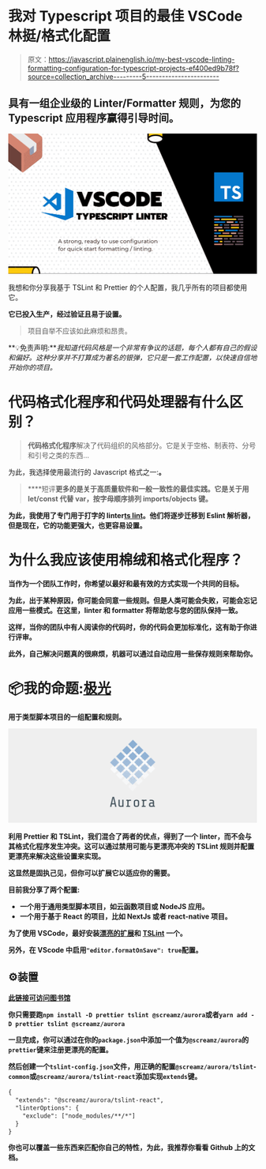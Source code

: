 # 我对 Typescript 项目的最佳 VSCode 林挺/格式化配置

> 原文：<https://javascript.plainenglish.io/my-best-vscode-linting-formatting-configuration-for-typescript-projects-ef400ed9b78f?source=collection_archive---------5----------------------->

## 具有一组企业级的 Linter/Formatter 规则，为您的 Typescript 应用程序赢得引导时间。

![](img/dfb2f0802863df21c99a456d180f2ac4.png)

我想和你分享我基于 TSLint 和 Prettier 的个人配置，我几乎所有的项目都使用它。

**它已投入生产，经过验证且易于设置。**

> 项目自举不应该如此麻烦和昂贵。

**💡免责声明:***我知道代码风格是一个非常有争议的话题，每个人都有自己的假设和偏好。这种分享并不打算成为著名的银弹，它只是一套工作配置，以快速自信地开始你的项目。*

# 代码格式化程序和代码处理器有什么区别？

> **代码格式化程序**解决了代码组织的风格部分。它是关于空格、制表符、分号和引号之类的东西…

为此，我选择使用最流行的 Javascript 格式之一:[](https://prettier.io/)****。****

> ****短评**更多的是关于高质量软件和一般一致性的最佳实践。它是关于用 let/const 代替 var，按字母顺序排列 imports/objects 键。**

**为此，我使用了专门用于打字的 linter[**ts lint**](https://palantir.github.io/tslint/)。他们将逐步迁移到 Eslint 解析器，但是现在，它的功能更强大，也更容易设置。**

# **为什么我应该使用棉绒和格式化程序？**

**当作为一个团队工作时，你希望以最好和最有效的方式实现一个共同的目标。**

**为此，出于某种原因，你可能会同意一些规则。但是人类可能会失败，可能会忘记应用一些模式。在这里，linter 和 formatter 将帮助您与您的团队保持一致。**

**这样，当你的团队中有人阅读你的代码时，你的代码会更加标准化，这有助于你进行评审。**

**此外，自己解决问题真的很麻烦，机器可以通过自动应用一些保存规则来帮助你。**

# **📦我的命题:[极光](https://github.com/ScreamZ/aurora)**

**用于类型脚本项目的一组配置和规则。**

**[![](img/e9f26c6b08c464be7d342f6b60336a54.png)](https://github.com/ScreamZ/aurora)**

**利用 Prettier 和 TSLint，我们混合了两者的优点，得到了一个 linter，而不会与其格式化程序发生冲突。这可以通过禁用可能与更漂亮冲突的 TSLint 规则并配置更漂亮来解决这些设置来实现。**

**这显然是固执己见，但你可以扩展它以适应你的需要。**

****目前我分享了两个配置:****

*   ****一个用于通用类型脚本项目**，如云函数项目或 NodeJS 应用。**
*   ****一个用于基于 React 的项目**，比如 NextJs 或者 react-native 项目。**

**为了使用 VSCode，最好安装[漂亮的扩展](https://marketplace.visualstudio.com/items?itemName=esbenp.prettier-vscode)和 [TSLint](https://marketplace.visualstudio.com/items?itemName=ms-vscode.vscode-typescript-tslint-plugin) 一个。**

**另外，在 VScode 中启用`"editor.formatOnSave": true`配置。**

## **⚙️装置**

**[**此链接可访问图书馆**](https://github.com/ScreamZ/aurora)**

**你只需要跑`npm install -D prettier tslint @screamz/aurora`或者`yarn add -D prettier tslint @screamz/aurora`**

**一旦完成，你可以通过在你的`package.json`中添加一个值为`@screamz/aurora`的`prettier`键来注册更漂亮的配置。**

**然后创建一个`tslint-config.json`文件，用正确的配置`@screamz/aurora/tslint-common`或`@screamz/aurora/tslint-react`添加实现`extends`键。**

```
{
  "extends": "@screamz/aurora/tslint-react",
  "linterOptions": {
    "exclude": ["node_modules/**/*"]
  }
}
```

**你也可以覆盖一些东西来匹配你自己的特性，为此，我推荐你看看 Github 上的文档。**